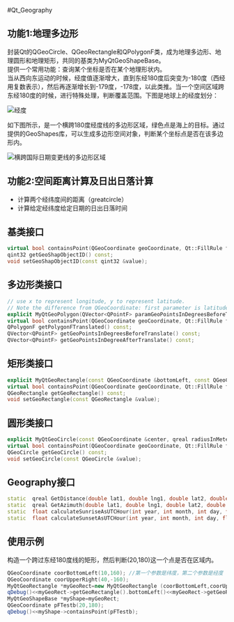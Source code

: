 #Qt_Geography
## 功能1:地理多边形  
封装Qt的QGeoCircle、QGeoRectangle和QPolygonF类，成为地理多边形、地理圆形和地理矩形，共同的基类为MyQtGeoShapeBase。  
提供一个常用功能：查询某个坐标是否在某个地理形状内。  
当从西向东运动的时候，经度值逐渐增大，直到东经180度后突变为-180度（西经用复数表示），然后再逐渐增长到-179度，-178度，以此类推。当一个空间区域跨东经180度的时候，进行特殊处理，判断覆盖范围。下图是地球上的经度划分：  

![经度](http://git.oschina.net/uploads/images/2017/0118/220228_c52e8930_854788.jpeg "经度划分")  

如下图所示，是一个横跨180度经度线的多边形区域，绿色点是海上的目标。通过提供的GeoShapes库，可以生成多边形空间对象，判断某个坐标点是否在该多边形内。  

![横跨国际日期变更线的多边形区域](http://git.oschina.net/uploads/images/2017/0118/215338_69f64e39_854788.png "多边形区域")  

## 功能2:空间距离计算及日出日落计算  
- 计算两个经纬度间的距离（greatcircle）    
- 计算给定经纬度给定日期的日出日落时间  

## 基类接口  
```C++  
virtual bool containsPoint(QGeoCoordinate geoCoordinate, Qt::FillRule fillRule=Qt::OddEvenFill) =0;
qint32 getGeoShapObjectID() const;
void setGeoShapObjectID(const qint32 &value);  
```  
## 多边形类接口  
```C++  
// use x to represent longitude, y to represent latitude.
// Note the difference from QGeoCoordinate: first parameter is latitude, second parameter is longitude.
explicit MyQtGeoPolygon(QVector<QPointF> paramGeoPointsInDegreesBeforeTranslate, bool *ok,QObject *parent = 0);
virtual bool containsPoint(QGeoCoordinate geoCoordinate, Qt::FillRule fillRule=Qt::OddEvenFill) ;
QPolygonF getPolygonFTranslated() const;
QVector<QPointF> getGeoPointsInDegreesBeforeTranslate() const;
QVector<QPointF> getGeoPointsInDegreeAfterTranslate() const;
```  

## 矩形类接口  
```C++  
explicit MyQtGeoRectangle(const QGeoCoordinate &bottomLeft, const QGeoCoordinate &topRight, bool *ok, QObject *parent = 0);
virtual bool containsPoint(QGeoCoordinate geoCoordinate, Qt::FillRule fillRule=Qt::OddEvenFill) ;
QGeoRectangle getGeoRectangle() const;
void setGeoRectangle(const QGeoRectangle &value);
```  

## 圆形类接口  
```C++  
explicit MyQtGeoCircle(const QGeoCoordinate &center, qreal radiusInMeters,bool *ok,QObject *parent = 0);
virtual bool containsPoint(QGeoCoordinate geoCoordinate, Qt::FillRule fillRule=Qt::OddEvenFill) ;
QGeoCircle getGeoCircle() const;
void setGeoCircle(const QGeoCircle &value);
```  

## Geography接口  
```C++
static  qreal GetDistance(double lat1, double lng1, double lat2, double lng2);
static  qreal GetAzimuth(double lat1, double lng1, double lat2, double lng2);
static  float calculateSunriseAsUTCHour(int year, int month, int day, float lat, float lng);
static  float calculateSunsetAsUTCHour(int year, int month, int day, float lat, float lng);
```

## 使用示例  
构造一个跨过东经180度线的矩形，然后判断(20,180)这一个点是否在区域内。
```C++
QGeoCoordinate coorBottomLeft(10,160); //第一个参数是纬度，第二个参数是经度
QGeoCoordinate coorUpperRight(40,-160);
MyQtGeoRectangle *myGeoRect=new MyQtGeoRectangle (coorBottomLeft,coorUpperRight,&ok);
qDebug()<<myGeoRect->getGeoRectangle().bottomLeft()<<myGeoRect->getGeoRectangle().bottomRight();
MyQtGeoShapeBase *myShape=myGeoRect;
QGeoCoordinate pFTestb(20,180);
qDebug()<<myShape->containsPoint(pFTestb);
```